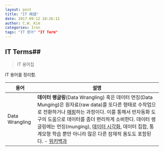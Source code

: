```yaml
---
layout: post
title: "IT 用語"
date: 2017-09-12 10:26:11
author: C.W. Kim
categories: Iron
tags: "IT 용어" "IT Term" 
---
```


## IT Terms##

> IT 용어집 

IT 용어를 정리함.

| 용어             | 설명                                       |
| -------------- | ---------------------------------------- |
| Data Wrangling | **데이터 랭글링**(Data Wrangling) 혹은 데이터 먼징(Data Munging)은 원자료(raw data)를 또다른 형태로 수작업으로 전환하거나 [매핑](https://ko.wikipedia.org/wiki/%EC%82%AC%EC%83%81_(%EC%BB%B4%ED%93%A8%ED%8C%85))하는 과정이다. 이를 통해서 반자동화 도구의 도움으로 데이터를 좀더 편리하게 소비한다. 데이터 랭글링에는 먼징(munging), [데이터 시각화](https://ko.wikipedia.org/wiki/%EB%8D%B0%EC%9D%B4%ED%84%B0_%EC%8B%9C%EA%B0%81%ED%99%94), 데이터 집합, 통계모형 학습 뿐만 아니라 많은 다른 잠재적 용도도 포함된다. -   [위키백과](https://ko.wikipedia.org/wiki/%EB%8D%B0%EC%9D%B4%ED%84%B0_%EB%9E%AD%EA%B8%80%EB%A7%81) |

